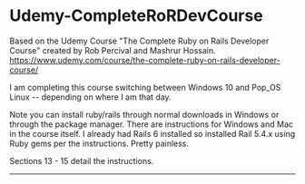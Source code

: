 # Udemy-CompleteRoRDevCourse

Based on the Udemy Course "The Complete Ruby on Rails Developer Course" created by Rob Percival and Mashrur Hossain.  <https://www.udemy.com/course/the-complete-ruby-on-rails-developer-course/>

I am completing this course switching between Windows 10 and Pop_OS Linux -- depending on where I am that day.

Note you can install ruby/rails through normal downloads in Windows or through the package manager.  There are instructions for Windows and Mac in the course itself. I already had Rails 6 installed so installed Rail 5.4.x using Ruby gems per the instructions.  Pretty painless.

Sections 13 - 15 detail the instructions.

---

